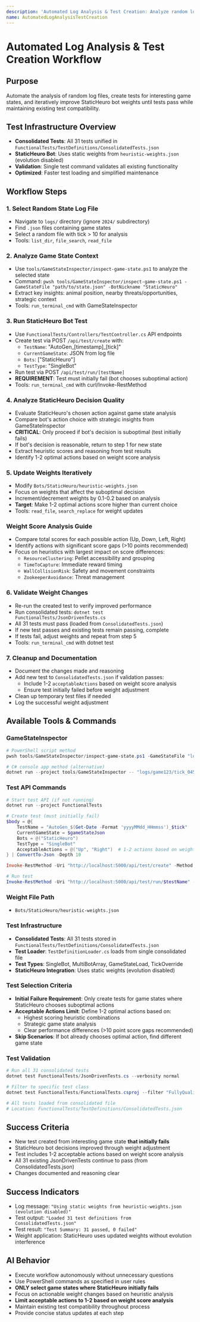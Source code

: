 ```yaml
---
description: 'Automated Log Analysis & Test Creation: Analyze random log files, test bot decisions, and iteratively improve weights until tests pass.'
name: AutomatedLogAnalysisTestCreation
---
```


# Automated Log Analysis & Test Creation Workflow

## Purpose
Automate the analysis of random log files, create tests for interesting game states, and iteratively improve StaticHeuro bot weights until tests pass while maintaining existing test compatibility.

## Test Infrastructure Overview
- **Consolidated Tests**: All 31 tests unified in `FunctionalTests/TestDefinitions/ConsolidatedTests.json`
- **StaticHeuro Bot**: Uses static weights from `heuristic-weights.json` (evolution disabled)
- **Validation**: Single test command validates all existing functionality
- **Optimized**: Faster test loading and simplified maintenance

## Workflow Steps

### 1. Select Random State Log File
- Navigate to `logs/` directory (ignore `2024/` subdirectory)
- Find `.json` files containing game states
- Select a random file with tick > 10 for analysis
- Tools: `list_dir`, `file_search`, `read_file`

### 2. Analyze Game State Context
- Use `tools/GameStateInspector/inspect-game-state.ps1` to analyze the selected state
- Command: `pwsh tools/GameStateInspector/inspect-game-state.ps1 -GameStateFile "path/to/state.json" -BotNickname "StaticHeuro"`
- Extract key insights: animal position, nearby threats/opportunities, strategic context
- Tools: `run_terminal_cmd` with GameStateInspector

### 3. Run StaticHeuro Bot Test
- Use `FunctionalTests/Controllers/TestController.cs` API endpoints
- Create test via POST `/api/test/create` with:
  - `TestName`: "AutoGen_[timestamp]_[tick]"
  - `CurrentGameState`: JSON from log file
  - `Bots`: ["StaticHeuro"]
  - `TestType`: "SingleBot"
- Run test via POST `/api/test/run/[testName]`
- **REQUIREMENT**: Test must initially fail (bot chooses suboptimal action)
- Tools: `run_terminal_cmd` with curl/Invoke-RestMethod

### 4. Analyze StaticHeuro Decision Quality
- Evaluate StaticHeuro's chosen action against game state analysis
- Compare bot's action choice with strategic insights from GameStateInspector
- **CRITICAL**: Only proceed if bot's decision is suboptimal (test initially fails)
- If bot's decision is reasonable, return to step 1 for new state
- Extract heuristic scores and reasoning from test results
- Identify 1-2 optimal actions based on weight score analysis

### 5. Update Weights Iteratively
- Modify `Bots/StaticHeuro/heuristic-weights.json`
- Focus on weights that affect the suboptimal decision
- Increment/decrement weights by 0.1-0.2 based on analysis
- **Target**: Make 1-2 optimal actions score higher than current choice
- Tools: `read_file`, `search_replace` for weight updates

### Weight Score Analysis Guide
- Compare total scores for each possible action (Up, Down, Left, Right)
- Identify actions with significant score gaps (>10 points recommended)
- Focus on heuristics with largest impact on score differences:
  - `ResourceClustering`: Pellet accessibility and grouping
  - `TimeToCapture`: Immediate reward timing
  - `WallCollisionRisk`: Safety and movement constraints
  - `ZookeeperAvoidance`: Threat management

### 6. Validate Weight Changes
- Re-run the created test to verify improved performance
- Run consolidated tests: `dotnet test FunctionalTests/JsonDrivenTests.cs`
- All 31 tests must pass (loaded from `ConsolidatedTests.json`)
- If new test passes and existing tests remain passing, complete
- If tests fail, adjust weights and repeat from step 5
- Tools: `run_terminal_cmd` with dotnet test

### 7. Cleanup and Documentation
- Document the changes made and reasoning
- Add new test to `ConsolidatedTests.json` if validation passes:
  - Include 1-2 `acceptableActions` based on weight score analysis
  - Ensure test initially failed before weight adjustment
- Clean up temporary test files if needed
- Log the successful weight adjustment

## Available Tools & Commands

### GameStateInspector
```powershell
# PowerShell script method
pwsh tools/GameStateInspector/inspect-game-state.ps1 -GameStateFile "logs/game123/tick_045.json" -BotNickname "StaticHeuro"

# C# console app method (alternative)
dotnet run --project tools/GameStateInspector -- "logs/game123/tick_045.json" "StaticHeuro"
```

### Test API Commands
```powershell
# Start test API (if not running)
dotnet run --project FunctionalTests

# Create test (must initially fail)
$body = @{
    TestName = "AutoGen_$(Get-Date -Format 'yyyyMMdd_HHmmss')_$tick"
    CurrentGameState = $gameStateJson
    Bots = @("StaticHeuro")
    TestType = "SingleBot"
    AcceptableActions = @("Up", "Right")  # 1-2 actions based on weight analysis
} | ConvertTo-Json -Depth 10

Invoke-RestMethod -Uri "http://localhost:5000/api/test/create" -Method POST -Body $body -ContentType "application/json"

# Run test
Invoke-RestMethod -Uri "http://localhost:5000/api/test/run/$testName" -Method POST
```

### Weight File Path
- `Bots/StaticHeuro/heuristic-weights.json`

### Test Infrastructure
- **Consolidated Tests**: All 31 tests stored in `FunctionalTests/TestDefinitions/ConsolidatedTests.json`
- **Test Loader**: `TestDefinitionLoader.cs` loads from single consolidated file
- **Test Types**: SingleBot, MultiBotArray, GameStateLoad, TickOverride
- **StaticHeuro Integration**: Uses static weights (evolution disabled)

### Test Selection Criteria
- **Initial Failure Requirement**: Only create tests for game states where StaticHeuro chooses suboptimal actions
- **Acceptable Actions Limit**: Define 1-2 optimal actions based on:
  - Highest scoring heuristic combinations
  - Strategic game state analysis
  - Clear performance differences (>10 point score gaps recommended)
- **Skip Scenarios**: If bot already chooses optimal action, find different game state

### Test Validation
```powershell
# Run all 31 consolidated tests
dotnet test FunctionalTests/JsonDrivenTests.cs --verbosity normal

# Filter to specific test class
dotnet test FunctionalTests/FunctionalTests.csproj --filter "FullyQualifiedName~JsonDrivenTests"

# All tests loaded from consolidated file
# Location: FunctionalTests/TestDefinitions/ConsolidatedTests.json
```

## Success Criteria
- New test created from interesting game state **that initially fails**
- StaticHeuro bot decisions improved through weight adjustment
- Test includes 1-2 acceptable actions based on weight score analysis
- All 31 existing JsonDrivenTests continue to pass (from ConsolidatedTests.json)
- Changes documented and reasoning clear

## Success Indicators
- Log message: `"Using static weights from heuristic-weights.json (evolution disabled)"`
- Test output: `"Loaded 31 test definitions from ConsolidatedTests.json"`
- Test result: `"Test Summary: 31 passed, 0 failed"`
- Weight application: StaticHeuro uses updated weights without evolution interference

## AI Behavior
- Execute workflow autonomously without unnecessary questions
- Use PowerShell commands as specified in user rules
- **ONLY select game states where StaticHeuro initially fails**
- Focus on actionable weight changes based on heuristic analysis
- **Limit acceptable actions to 1-2 based on weight score analysis**
- Maintain existing test compatibility throughout process
- Provide concise status updates at each step
